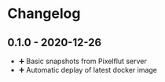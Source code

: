 # Changelog

## 0.1.0 - 2020-12-26

* ➕ Basic snapshots from Pixelflut server
* ➕ Automatic deplay of latest docker image
